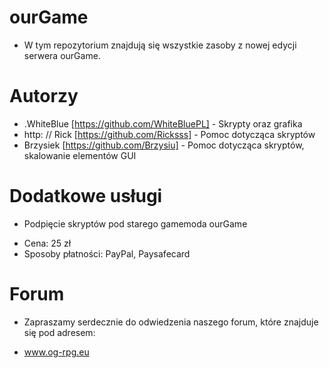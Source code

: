 # ourGame
* W tym repozytorium znajdują się wszystkie zasoby z nowej edycji serwera ourGame.

# Autorzy
* .WhiteBlue [https://github.com/WhiteBluePL] - Skrypty oraz grafika
* http: // Rick [https://github.com/Ricksss] - Pomoc dotycząca skryptów
* Brzysiek [https://github.com/Brzysiu] - Pomoc dotycząca skryptów, skalowanie elementów GUI

# Dodatkowe usługi
* Podpięcie skryptów pod starego gamemoda ourGame
- Cena: 25 zł
- Sposoby płatności: PayPal, Paysafecard

# Forum
* Zapraszamy serdecznie do odwiedzenia naszego forum, które znajduje się pod adresem:
- www.og-rpg.eu
